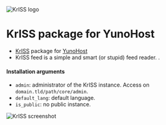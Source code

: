 ![KrISS logo](https://raw.github.com/yolateng0/KrISS_ynh/master/images/kriss_logo.png)

# KrISS package for YunoHost

- [KrISS](http://http://tontof.net/kriss) package for [YunoHost](https://yunohost.org)
- KrISS feed is a simple and smart (or stupid) feed reader. .

#### Installation arguments

- `admin`: administrator of the KrISS instance. Access on `domain.tld/path/core/admin`.
- `default_lang`: default language.
- `is_public`: no public instance.

![KrISS screenshot](https://raw.github.com/yolateng0/KrISS_ynh/master/images/screenshot.png)
